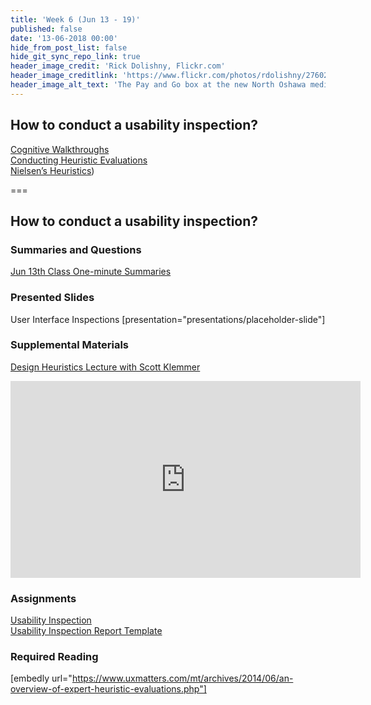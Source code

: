 ```yaml
---
title: 'Week 6 (Jun 13 - 19)'
published: false
date: '13-06-2018 00:00'
hide_from_post_list: false
hide_git_sync_repo_link: true
header_image_credit: 'Rick Dolishny, Flickr.com'
header_image_creditlink: 'https://www.flickr.com/photos/rdolishny/2760207306/'
header_image_alt_text: 'The Pay and Go box at the new North Oshawa medical clinic'
---
```


## How to conduct a usability inspection?   
[Cognitive Walkthroughs](../../presentations/placeholder-slide?target=_blank#/placeholder-slide-4)  
[Conducting Heuristic Evaluations](../../presentations/placeholder-slide?target=_blank#/placeholder-slide-5)  
[Nielsen’s Heuristics](../../presentations/placeholder-slide?target=_blank#/placeholder-slide-6))  

===

## **How to conduct a usability inspection?**

### Summaries and Questions  
[Jun 13th Class One-minute Summaries](https://sso.canvaslms.com/courses/1413912/assignments/9519520)

### Presented Slides  
User Interface Inspections
[presentation="presentations/placeholder-slide"]

### Supplemental Materials  
[Design Heuristics Lecture with Scott Klemmer](https://www.youtube.com/playlist?list=PLVtu1bDQijari7LfHOoSTdcpbWIkwZWIA)  
<div class="embed-responsive embed-responsive-4by3"><iframe width="560" height="315" src="https://www.youtube.com/embed/videoseries?list=PLVtu1bDQijari7LfHOoSTdcpbWIkwZWIA" frameborder="0" allowfullscreen></iframe></div>

### Assignments
[Usability Inspection](https://sso.canvaslms.com/courses/1413912/assignments/9519532)   
[Usability Inspection Report Template](https://sso.canvaslms.com/courses/1413912/files/folder/Handouts/Usability%20Inspection%20Report%20Template)

### Required Reading  
[embedly url="https://www.uxmatters.com/mt/archives/2014/06/an-overview-of-expert-heuristic-evaluations.php"]
